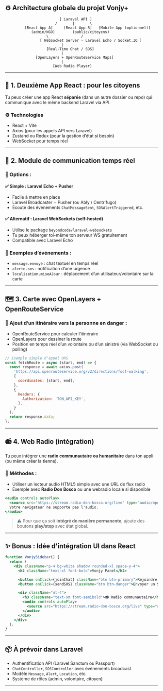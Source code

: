 ## ⚙️ **Architecture globale du projet Vonjy+**

```
                         [ Laravel API ]
                       /       |       \
         [React App A]     [React App B]   [Mobile App (optionnel)]
            (admin/NGO)        (public/citoyens)  
                   \               /
                [ WebSocket Server - Laravel Echo / Socket.IO ]
                          |
                   [Real-Time Chat / SOS]
                          |
              [OpenLayers + OpenRouteService Maps]
                          |
                      [Web Radio Player]
```

---

## 📱 1. **Deuxième App React : pour les citoyens**

Tu peux créer une app React **séparée** (dans un autre dossier ou repo) qui communique avec le même backend Laravel via API.

### ⚙️ Technologies

* React + Vite
* Axios (pour les appels API vers Laravel)
* Zustand ou Redux (pour la gestion d’état si besoin)
* WebSocket pour temps réel

---

## 💬 2. **Module de communication temps réel**

### 🔧 Options :

#### ✅ Simple : Laravel Echo + Pusher

* Facile à mettre en place
* Laravel Broadcaster + Pusher (ou Ably / Centrifugo)
* Écoute des événements `ChatMessageSent`, `SOSAlertTriggered`, etc.

#### ✅ Alternatif : Laravel WebSockets (self-hosted)

* Utilise le package `beyondcode/laravel-websockets`
* Tu peux héberger toi-même ton serveur WS gratuitement
* Compatible avec Laravel Echo

### 🎯 Exemples d’événements :

* `message.envoyé` : chat textuel en temps réel
* `alerte.sos` : notification d’une urgence
* `localisation.miseAJour` : déplacement d’un utilisateur/volontaire sur la carte

---

## 🗺️ 3. **Carte avec OpenLayers + OpenRouteService**

### 🔧 Ajout d’un itinéraire vers la personne en danger :

* OpenRouteService pour calculer l’itinéraire
* OpenLayers pour dessiner la route
* Position en temps réel d’un volontaire ou d’un sinistré (via WebSocket ou polling)

```js
// Exemple simple d'appel ORS
const fetchRoute = async (start, end) => {
  const response = await axios.post(
    'https://api.openrouteservice.org/v2/directions/foot-walking',
    {
      coordinates: [start, end],
    },
    {
      headers: {
        Authorization: 'TON_API_KEY',
      },
    }
  );
  return response.data;
};
```

---

## 📻 4. **Web Radio (intégration)**

Tu peux intégrer une **radio communautaire ou humanitaire** dans ton appli (ou même créer la tienne).

### 🔧 Méthodes :

* Utiliser un lecteur audio HTML5 simple avec une URL de flux radio
* Exemple avec **Radio Don Bosco** ou une webradio locale si disponible

```jsx
<audio controls autoPlay>
  <source src="https://stream.radio-don-bosco.org/live" type="audio/mpeg" />
  Votre navigateur ne supporte pas l'audio.
</audio>
```

> ⚠️ Pour que ça soit **intégré de manière permanente**, ajoute des boutons **play/stop** avec état global.

---

## ✨ Bonus : Idée d'intégration UI dans React

```jsx
function VonjySidebar() {
  return (
    <div className="p-4 bg-white shadow rounded-xl space-y-4">
      <h2 className="text-xl font-bold">Vonjy Panel</h2>

      <button onClick={joinChat} className="btn btn-primary">Rejoindre le chat</button>
      <button onClick={sendSOS} className="btn btn-danger">Envoyer un SOS</button>

      <div className="mt-4">
        <h3 className="text-sm font-semibold">📻 Radio communautaire</h3>
        <audio controls autoPlay>
          <source src="https://stream.radio-don-bosco.org/live" type="audio/mpeg" />
        </audio>
      </div>
    </div>
  );
}
```

---

## 📦 À prévoir dans Laravel

* Authentification API (Laravel Sanctum ou Passport)
* `ChatController`, `SOSController` avec événements broadcast
* Modèle `Message`, `Alert`, `Location`, etc.
* Système de rôles (admin, volontaire, citoyen)

---